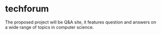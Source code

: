 # techforum
The proposed project will be Q&amp;A site, it features question and answers on a wide range of topics in computer science.
